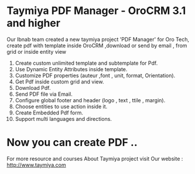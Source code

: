 # Taymiya PDF Manager - OroCRM 3.1 and higher
Our Ibnab team created a new taymiya project 'PDF Manager' for Oro Tech, create pdf with template inside OroCRM ,download or send by email , from grid or inside entity view 

1. Create custom unlimited template and subtemplate for Pdf.
2. Use Dynamic Entity Attributes inside template.
3. Customize PDF properties (auteur ,font , unit, format, Orientation).
4. Get Pdf inside custom grid and view.
5. Download Pdf.
6. Send PDF file via Email.
7. Configure global footer and header (logo , text , ttile , margin).
8. Choose entities to use action inside it.
9. Create Embedded Pdf form.
10. Support multi languages and directions.

# Now you can create PDF ..

For more resource and courses About Taymiya project visit Our website :
http://www.taymiya.com
